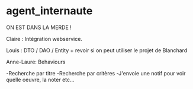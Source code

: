 # agent_internaute

ON EST DANS LA MERDE !

Claire :
Intégration webservice.

Louis : 
DTO / DAO / Entity + revoir si on peut utiliser le projet de Blanchard

Anne-Laure:
Behaviours

-Recherche par titre
-Recherche par critères
-J'envoie une notif pour voir quelle oeuvre, la noter etc...
